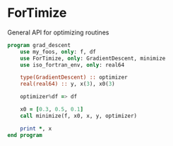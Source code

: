 # ForTimize
General API for optimizing routines

```fortran
program grad_descent
    use my_foos, only: f, df
    use ForTimize, only: GradientDescent, minimize
    use iso_fortran_env, only: real64

    type(GradientDescent) :: optimizer
    real(real64) :: y, x(3), x0(3)

    optimizer%df => df

    x0 = [0.3, 0.5, 0.1]
    call minimize(f, x0, x, y, optimizer)

    print *, x
end program

```
